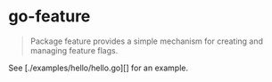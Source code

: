 # go-feature

> Package feature provides a simple mechanism for creating and managing feature flags.

See [./examples/hello/hello.go][] for an example.
